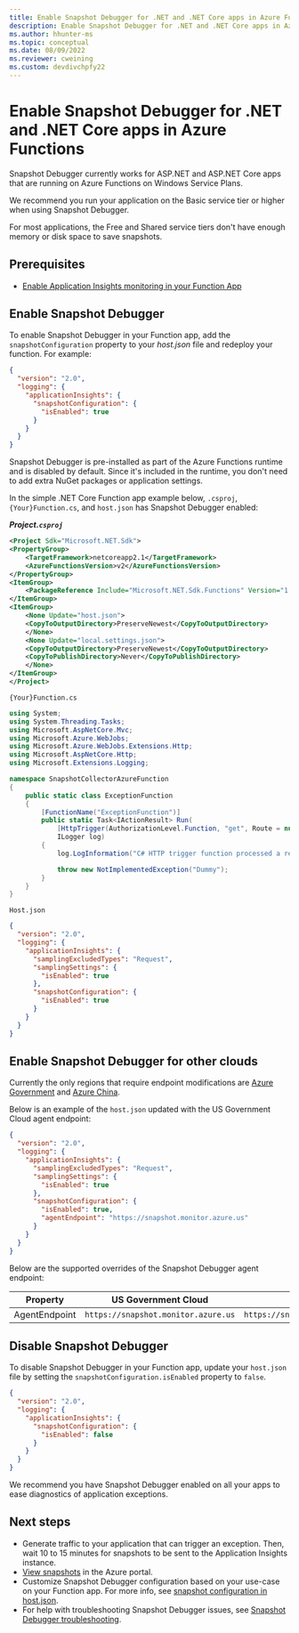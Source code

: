 ```yaml
---
title: Enable Snapshot Debugger for .NET and .NET Core apps in Azure Functions | Microsoft Docs
description: Enable Snapshot Debugger for .NET and .NET Core apps in Azure Functions
ms.author: hhunter-ms
ms.topic: conceptual
ms.date: 08/09/2022
ms.reviewer: cweining
ms.custom: devdivchpfy22
---
```


# Enable Snapshot Debugger for .NET and .NET Core apps in Azure Functions

Snapshot Debugger currently works for ASP.NET and ASP.NET Core apps that are running on Azure Functions on Windows Service Plans.

We recommend you run your application on the Basic service tier or higher when using Snapshot Debugger.

For most applications, the Free and Shared service tiers don't have enough memory or disk space to save snapshots.

## Prerequisites

* [Enable Application Insights monitoring in your Function App](../../azure-functions/configure-monitoring.md#add-to-an-existing-function-app)

## Enable Snapshot Debugger

To enable Snapshot Debugger in your Function app, add the `snapshotConfiguration` property to your *host.json* file and redeploy your function. For example:

```json
{
  "version": "2.0",
  "logging": {
    "applicationInsights": {
      "snapshotConfiguration": {
        "isEnabled": true
      }
    }
  }
}
```

Snapshot Debugger is pre-installed as part of the Azure Functions runtime and is disabled by default. Since it's included in the runtime, you don't need to add extra NuGet packages or application settings.

In the simple .NET Core Function app example below, `.csproj`, `{Your}Function.cs`, and `host.json` has Snapshot Debugger enabled:

***Project.`csproj`***

```xml
<Project Sdk="Microsoft.NET.Sdk">
<PropertyGroup>
    <TargetFramework>netcoreapp2.1</TargetFramework>
    <AzureFunctionsVersion>v2</AzureFunctionsVersion>
</PropertyGroup>
<ItemGroup>
    <PackageReference Include="Microsoft.NET.Sdk.Functions" Version="1.0.31" />
</ItemGroup>
<ItemGroup>
    <None Update="host.json">
    <CopyToOutputDirectory>PreserveNewest</CopyToOutputDirectory>
    </None>
    <None Update="local.settings.json">
    <CopyToOutputDirectory>PreserveNewest</CopyToOutputDirectory>
    <CopyToPublishDirectory>Never</CopyToPublishDirectory>
    </None>
</ItemGroup>
</Project>
```

`{Your}Function.cs`

```csharp
using System;
using System.Threading.Tasks;
using Microsoft.AspNetCore.Mvc;
using Microsoft.Azure.WebJobs;
using Microsoft.Azure.WebJobs.Extensions.Http;
using Microsoft.AspNetCore.Http;
using Microsoft.Extensions.Logging;

namespace SnapshotCollectorAzureFunction
{
    public static class ExceptionFunction
    {
        [FunctionName("ExceptionFunction")]
        public static Task<IActionResult> Run(
            [HttpTrigger(AuthorizationLevel.Function, "get", Route = null)] HttpRequest req,
            ILogger log)
        {
            log.LogInformation("C# HTTP trigger function processed a request.");

            throw new NotImplementedException("Dummy");
        }
    }
}
```

`Host.json`

```json
{
  "version": "2.0",
  "logging": {
    "applicationInsights": {
      "samplingExcludedTypes": "Request",
      "samplingSettings": {
        "isEnabled": true
      },
      "snapshotConfiguration": {
        "isEnabled": true
      }
    }
  }
}
```

## Enable Snapshot Debugger for other clouds

Currently the only regions that require endpoint modifications are [Azure Government](../../azure-government/compare-azure-government-global-azure.md#application-insights) and [Azure China](/azure/china/resources-developer-guide).

Below is an example of the `host.json` updated with the US Government Cloud agent endpoint:

```json
{
  "version": "2.0",
  "logging": {
    "applicationInsights": {
      "samplingExcludedTypes": "Request",
      "samplingSettings": {
        "isEnabled": true
      },
      "snapshotConfiguration": {
        "isEnabled": true,
        "agentEndpoint": "https://snapshot.monitor.azure.us"
      }
    }
  }
}
```

Below are the supported overrides of the Snapshot Debugger agent endpoint:

|Property    | US Government Cloud | China Cloud |
|---------------|---------------------|-------------|
|AgentEndpoint         | `https://snapshot.monitor.azure.us`    | `https://snapshot.monitor.azure.cn` |

## Disable Snapshot Debugger

To disable Snapshot Debugger in your Function app, update your `host.json` file by setting the `snapshotConfiguration.isEnabled` property to `false`.

```json
{
  "version": "2.0",
  "logging": {
    "applicationInsights": {
      "snapshotConfiguration": {
        "isEnabled": false
      }
    }
  }
}
```

We recommend you have Snapshot Debugger enabled on all your apps to ease diagnostics of application exceptions.

## Next steps

* Generate traffic to your application that can trigger an exception. Then, wait 10 to 15 minutes for snapshots to be sent to the Application Insights instance.
* [View snapshots](snapshot-debugger.md?toc=/azure/azure-monitor/toc.json#view-snapshots-in-the-portal) in the Azure portal.
* Customize Snapshot Debugger configuration based on your use-case on your Function app. For more info, see [snapshot configuration in host.json](../../azure-functions/functions-host-json.md#applicationinsightssnapshotconfiguration).
* For help with troubleshooting Snapshot Debugger issues, see [Snapshot Debugger troubleshooting](snapshot-debugger-troubleshoot.md?toc=/azure/azure-monitor/toc.json).
